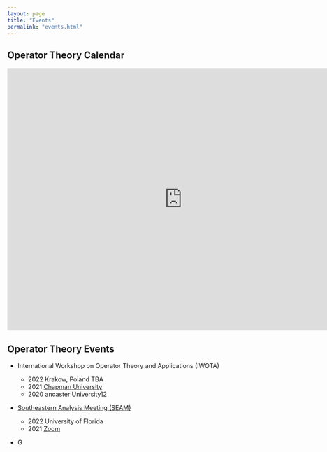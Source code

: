 ```yaml
---
layout: page
title: "Events"
permalink: "events.html"
---
```





## Operator Theory Calendar

<iframe src="https://calendar.google.com/calendar/embed?src=81jnqfv3o0bbagsf86lp2bna54%40group.calendar.google.com&ctz=America%2FLos_Angeles" style="border: 0" width="800" height="600" frameborder="0" scrolling="no"></iframe>

## Operator Theory Events

- International Workshop on Operator Theory and Applications (IWOTA)
	- 2022 Krakow, Poland TBA
	- 2021 [Chapman University][1]
	- 2020 ancaster University][2]

- [Southeastern Analysis Meeting (SEAM)][4]
	- 2022 University of Florida 
	- 2021 [Zoom][3]

- G



[1]:<https://www.lancaster.ac.uk/maths/iwotauk2021/>
[2]:<https://www.chapman.edu/scst/conferences-and-events/iwota-2021/index.aspx>
[3]:<https://people.clas.ufl.edu/pascoej/seam-2021>
[4]:<http://www.math.utk.edu/~richter/seam/>